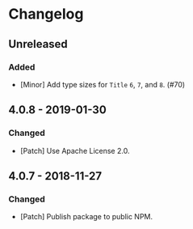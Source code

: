 # Changelog

## Unreleased

### Added

-   [Minor] Add type sizes for `Title` `6`, `7`, and `8`. (#70)

## 4.0.8 - 2019-01-30

### Changed

-   [Patch] Use Apache License 2.0.

## 4.0.7 - 2018-11-27

### Changed

-   [Patch] Publish package to public NPM.
